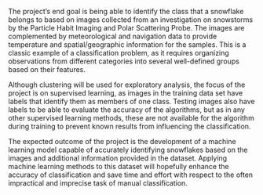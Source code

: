 The project’s end goal is being able to identify the class that a snowflake belongs to based on images collected from an investigation on snowstorms by the Particle Habit Imaging and Polar Scattering Probe. The images are complemented by meteorological and navigation data to provide temperature and spatial/geographic information for the samples. This is a classic example of a classification problem, as it requires organizing observations from different categories into several well-defined groups based on their features. 

Although clustering will be used for exploratory analysis, the focus of the project is on supervised learning, as images in the training data set have labels that identify them as members of one class. Testing images also have labels to be able to evaluate the accuracy of the algorithms, but as in any other supervised learning methods, these are not available for the algorithm during training to prevent known results from influencing the classification.

The expected outcome of the project is the development of a machine learning model capable of accurately identifying snowflakes based on the images and additional information provided in the dataset. Applying machine learning methods to this dataset will hopefully enhance the accuracy of classification and save time and effort with respect to the often impractical and imprecise task of manual classification.